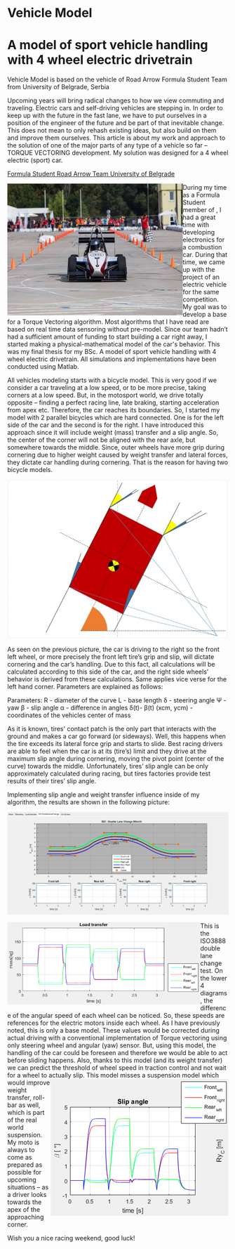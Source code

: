 # Vehicle Model
# A model of sport vehicle handling with 4 wheel electric drivetrain

Vehicle Model is based on the vehicle of Road Arrow Formula Student Team from University of Belgrade, Serbia

Upcoming years will bring radical changes to how we view commuting and traveling. Electric cars and self-driving vehicles are stepping in. In order to keep up with the future in the fast lane, we have to put ourselves in a position of the engineer of the future and be part of that inevitable change. This does not mean to only rehash existing ideas, but also build on them and improve them ourselves. This article is about my work and approach to the solution of one of the major parts of any type of a vehicle so far – TORQUE VECTORING development. My solution was designed for a 4 wheel electric (sport) car.

[Formula Student Road Arrow Team University of Belgrade](http://stt.org.rs/)

<img align="left" width="400" height="300" src="https://raw.githubusercontent.com/Tepic/Vehicle_Model/master/Figures/FSRA16_front.jpeg">
During my time as a Formula Student member of 
, I had a great time with developing electronics for a combustion car. During that time, we came up with the project of an electric vehicle for the same competition. My goal was to develop a base for a Torque Vectoring algorithm. Most algorithms that I have read are based on real time data sensoring without pre-model. Since our team hadn’t had a sufficient amount of funding to start building a car right away, I started making a physical-mathematical model of the car's behavior. This was my final thesis for my BSc. A model of sport vehicle handling with 4 wheel electric drivetrain. All simulations and implementations have been conducted using Matlab.

All vehicles modeling starts with a bicycle model. This is very good if we consider a car traveling at a low speed, or to be more precise, taking corners at a low speed. But, in the motosport world, we drive totally opposite – finding a perfect racing line, late braking, starting acceleration from apex etc. Therefore, the car reaches its boundaries. So, I started my model with 2 parallel bicycles which are hard connected. One is for the left side of the car and the second is for the right. I have introduced this approach since it will include weight (mass) transfer and a slip angle. So, the center of the corner will not be aligned with the rear axle, but somewhere towards the middle. Since, outer wheels have more grip during cornering due to higher weight caused by weight transfer and lateral forces, they dictate car handling during cornering. That is the reason for having two bicycle models.

![Vehicle Mathematical Model](https://raw.githubusercontent.com/Tepic/Vehicle_Model/master/Figures/Car_model_angles.JPG)

As seen on the previous picture, the car is driving to the right so the front left wheel, or more precisely the front left tire’s grip and slip, will dictate cornering and the car’s handling. Due to this fact, all calculations will be calculated according to this side of the car, and the right side wheels’ behavior is derived from these calculations. Same applies vice verse for the left hand corner. Parameters are explained as follows:

Parameters: R - diameter of the curve L - base length δ - steering angle Ψ - yaw β - slip angle α - difference in angles δ(t)- β(t) (xcm, ycm) - coordinates of the vehicles center of mass

As it is known, tires' contact patch is the only part that interacts with the ground and makes a car go forward (or sideways). Well, this happens when the tire exceeds its lateral force grip and starts to slide. Best racing drivers are able to feel when the car is at its (tire’s) limit and they drive at the maximum slip angle during cornering, moving the pivot point (center of the curve) towards the middle. Unfortunately, tires’ slip angle can be only approximately calculated during racing, but tires factories provide test results of their tires’ slip angle.

Implementing slip angle and weight transfer influence inside of my algorithm, the results are shown in the following picture:

![Double Lane Change Simulation Output](https://raw.githubusercontent.com/Tepic/Vehicle_Model/master/Figures/DLC_test_output.png)

<img align="left" width="440" height="188" src="https://raw.githubusercontent.com/Tepic/Vehicle_Model/master/Figures/Figure_49.PNG">
This is the ISO3888 double lane change test. On the lower 4 diagrams, the difference of the angular speed of each wheel can be noticed. So, these speeds are references for the electric motors inside each wheel. As I have previously noted, this is only a base model. These values would be corrected during actual driving with a conventional implementation of Torque vectoring using only steering wheel and angular (yaw) sensor. But, using this model, the handling of the car could be foreseen and therefore we would be able to act before sliding happens. Also, thanks to this model (and its weight transfer) we can predict the threshold of wheel speed in traction control and not wait for a wheel to actually slip.


<img align="right" width="405" height="312" src="https://raw.githubusercontent.com/Tepic/Vehicle_Model/master/Figures/Figure_58_right.PNG">
This model misses a suspension model which would improve weight transfer, roll-bar as well, which is part of the real world suspension. My moto is always to come as prepared as possible for upcoming situations – as a driver looks towards the apex of the approaching corner.


Wish you a nice racing weekend, good luck!
